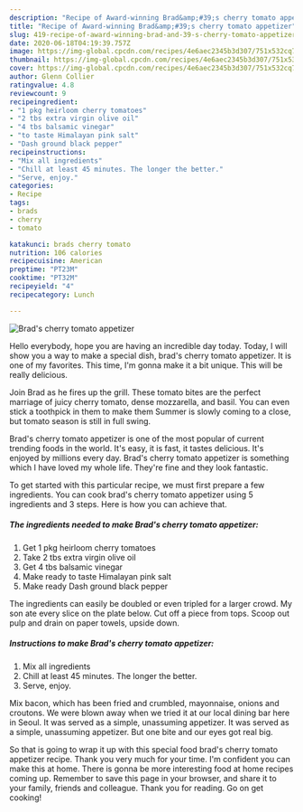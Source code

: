 ```yaml
---
description: "Recipe of Award-winning Brad&amp;#39;s cherry tomato appetizer"
title: "Recipe of Award-winning Brad&amp;#39;s cherry tomato appetizer"
slug: 419-recipe-of-award-winning-brad-and-39-s-cherry-tomato-appetizer
date: 2020-06-18T04:19:39.757Z
image: https://img-global.cpcdn.com/recipes/4e6aec2345b3d307/751x532cq70/brads-cherry-tomato-appetizer-recipe-main-photo.jpg
thumbnail: https://img-global.cpcdn.com/recipes/4e6aec2345b3d307/751x532cq70/brads-cherry-tomato-appetizer-recipe-main-photo.jpg
cover: https://img-global.cpcdn.com/recipes/4e6aec2345b3d307/751x532cq70/brads-cherry-tomato-appetizer-recipe-main-photo.jpg
author: Glenn Collier
ratingvalue: 4.8
reviewcount: 9
recipeingredient:
- "1 pkg heirloom cherry tomatoes"
- "2 tbs extra virgin olive oil"
- "4 tbs balsamic vinegar"
- "to taste Himalayan pink salt"
- "Dash ground black pepper"
recipeinstructions:
- "Mix all ingredients"
- "Chill at least 45 minutes. The longer the better."
- "Serve, enjoy."
categories:
- Recipe
tags:
- brads
- cherry
- tomato

katakunci: brads cherry tomato 
nutrition: 106 calories
recipecuisine: American
preptime: "PT23M"
cooktime: "PT32M"
recipeyield: "4"
recipecategory: Lunch

---
```



![Brad&#39;s cherry tomato appetizer](https://img-global.cpcdn.com/recipes/4e6aec2345b3d307/751x532cq70/brads-cherry-tomato-appetizer-recipe-main-photo.jpg)

Hello everybody, hope you are having an incredible day today. Today, I will show you a way to make a special dish, brad&#39;s cherry tomato appetizer. It is one of my favorites. This time, I'm gonna make it a bit unique. This will be really delicious.

Join Brad as he fires up the grill. These tomato bites are the perfect marriage of juicy cherry tomato, dense mozzarella, and basil. You can even stick a toothpick in them to make them Summer is slowly coming to a close, but tomato season is still in full swing.

Brad&#39;s cherry tomato appetizer is one of the most popular of current trending foods in the world. It's easy, it is fast, it tastes delicious. It's enjoyed by millions every day. Brad&#39;s cherry tomato appetizer is something which I have loved my whole life. They're fine and they look fantastic.


To get started with this particular recipe, we must first prepare a few ingredients. You can cook brad&#39;s cherry tomato appetizer using 5 ingredients and 3 steps. Here is how you can achieve that.

<!--inarticleads1-->

##### The ingredients needed to make Brad&#39;s cherry tomato appetizer:

1. Get 1 pkg heirloom cherry tomatoes
1. Take 2 tbs extra virgin olive oil
1. Get 4 tbs balsamic vinegar
1. Make ready to taste Himalayan pink salt
1. Make ready Dash ground black pepper


The ingredients can easily be doubled or even tripled for a larger crowd. My son ate every slice on the plate below. Cut off a piece from tops. Scoop out pulp and drain on paper towels, upside down. 

<!--inarticleads2-->

##### Instructions to make Brad&#39;s cherry tomato appetizer:

1. Mix all ingredients
1. Chill at least 45 minutes. The longer the better.
1. Serve, enjoy.


Mix bacon, which has been fried and crumbled, mayonnaise, onions and croutons. We were blown away when we tried it at our local dining bar here in Seoul. It was served as a simple, unassuming appetizer. It was served as a simple, unassuming appetizer. But one bite and our eyes got real big. 

So that is going to wrap it up with this special food brad&#39;s cherry tomato appetizer recipe. Thank you very much for your time. I'm confident you can make this at home. There is gonna be more interesting food at home recipes coming up. Remember to save this page in your browser, and share it to your family, friends and colleague. Thank you for reading. Go on get cooking!
